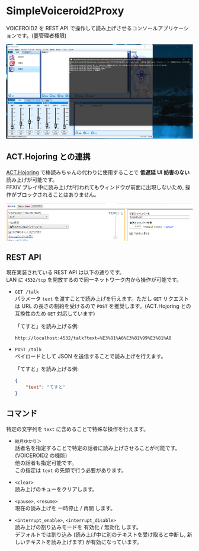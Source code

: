 # SimpleVoiceroid2Proxy

VOICEROID2 を REST API で操作して読み上げさせるコンソールアプリケーションです。(要管理者権限)

![main](https://github.com/SlashNephy/SimpleVoiceroid2Proxy/blob/master/Images/main.png?raw=true)

## ACT.Hojoring との連携

[ACT.Hojoring](https://github.com/anoyetta/ACT.Hojoring) で棒読みちゃんの代わりに使用することで **低遅延** **UI 妨害のない** 読み上げが可能です。  
FFXIV プレイ中に読み上げが行われてもウィンドウが前面に出現しないため, 操作がブロックされることはありません。

![act](https://github.com/SlashNephy/SimpleVoiceroid2Proxy/blob/master/Images/act.png?raw=true)

## REST API

現在実装されている REST API は以下の通りです。  
LAN に `4532/tcp` を開放するので同一ネットワーク内から操作が可能です。

- `GET /talk`  
    パラメータ `text` を渡すことで読み上げを行えます。ただし `GET` リクエストは URL の長さの制約を受けるので `POST` を推奨します。(ACT.Hojoring との互換性のため `GET` 対応しています)

    「てすと」を読み上げる例:
    ```
    http://localhost:4532/talk?text=%E3%81%A6%E3%81%99%E3%81%A8
    ```

- `POST /talk`  
    ペイロードとして JSON を送信することで読み上げを行えます。

    「てすと」を読み上げる例:
    ```json
    {
        "text": "てすと"
    }
    ```

## コマンド

特定の文字列を `text` に含めることで特殊な操作を行えます。

- `結月ゆかり＞`  
    話者名を指定することで特定の話者に読み上げさせることが可能です。(VOICEROID2 の機能)  
    他の話者も指定可能です。  
    この指定は `text` の先頭で行う必要があります。

- `<clear>`  
    読み上げのキューをクリアします。

- `<pause>`, `<resume>`  
    現在の読み上げを 一時停止 / 再開 します。

- `<interrupt_enable>`, `<interrupt_disable>`  
    読み上げの割り込みモードを 有効化 / 無効化 します。  
    デフォルトでは割り込み (読み上げ中に別のテキストを受け取ると中断し, 新しいテキストを読み上げます) が有効になっています。
